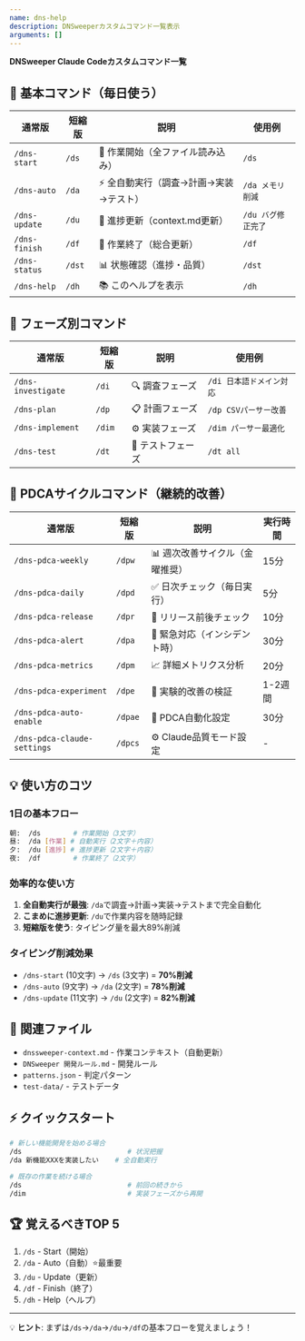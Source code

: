 ```yaml
---
name: dns-help
description: DNSweeperカスタムコマンド一覧表示
arguments: []
---
```


**DNSweeper Claude Codeカスタムコマンド一覧**

## 🎯 基本コマンド（毎日使う）

| 通常版 | 短縮版 | 説明 | 使用例 |
|--------|--------|------|--------|
| `/dns-start` | `/ds` | 🌅 作業開始（全ファイル読み込み） | `/ds` |
| `/dns-auto` | `/da` | ⚡ 全自動実行（調査→計画→実装→テスト） | `/da メモリ削減` |
| `/dns-update` | `/du` | 📝 進捗更新（context.md更新） | `/du バグ修正完了` |
| `/dns-finish` | `/df` | 🌙 作業終了（総合更新） | `/df` |
| `/dns-status` | `/dst` | 📊 状態確認（進捗・品質） | `/dst` |
| `/dns-help` | `/dh` | 📚 このヘルプを表示 | `/dh` |

## 🔧 フェーズ別コマンド

| 通常版 | 短縮版 | 説明 | 使用例 |
|--------|--------|------|--------|
| `/dns-investigate` | `/di` | 🔍 調査フェーズ | `/di 日本語ドメイン対応` |
| `/dns-plan` | `/dp` | 📋 計画フェーズ | `/dp CSVパーサー改善` |
| `/dns-implement` | `/dim` | ⚙️ 実装フェーズ | `/dim パーサー最適化` |
| `/dns-test` | `/dt` | 🧪 テストフェーズ | `/dt all` |

## 🔄 PDCAサイクルコマンド（継続的改善）

| 通常版 | 短縮版 | 説明 | 実行時間 |
|--------|--------|------|----------|
| `/dns-pdca-weekly` | `/dpw` | 📊 週次改善サイクル（金曜推奨） | 15分 |
| `/dns-pdca-daily` | `/dpd` | ✅ 日次チェック（毎日実行） | 5分 |
| `/dns-pdca-release` | `/dpr` | 🚀 リリース前後チェック | 10分 |
| `/dns-pdca-alert` | `/dpa` | 🚨 緊急対応（インシデント時） | 30分 |
| `/dns-pdca-metrics` | `/dpm` | 📈 詳細メトリクス分析 | 20分 |
| `/dns-pdca-experiment` | `/dpe` | 🧪 実験的改善の検証 | 1-2週間 |
| `/dns-pdca-auto-enable` | `/dpae` | 🤖 PDCA自動化設定 | 30分 |
| `/dns-pdca-claude-settings` | `/dpcs` | ⚙️ Claude品質モード設定 | - |

## 💡 使い方のコツ

### 1日の基本フロー
```bash
朝:  /ds        # 作業開始（3文字）
昼:  /da [作業] # 自動実行（2文字＋内容）
夕:  /du [進捗] # 進捗更新（2文字＋内容）
夜:  /df        # 作業終了（2文字）
```

### 効率的な使い方
1. **全自動実行が最強**: `/da`で調査→計画→実装→テストまで完全自動化
2. **こまめに進捗更新**: `/du`で作業内容を随時記録
3. **短縮版を使う**: タイピング量を最大89%削減

### タイピング削減効果
- `/dns-start` (10文字) → `/ds` (3文字) = **70%削減**
- `/dns-auto` (9文字) → `/da` (2文字) = **78%削減**
- `/dns-update` (11文字) → `/du` (2文字) = **82%削減**

## 📂 関連ファイル
- `dnssweeper-context.md` - 作業コンテキスト（自動更新）
- `DNSweeper 開発ルール.md` - 開発ルール
- `patterns.json` - 判定パターン
- `test-data/` - テストデータ

## ⚡ クイックスタート
```bash
# 新しい機能開発を始める場合
/ds                          # 状況把握
/da 新機能XXXを実装したい    # 全自動実行

# 既存の作業を続ける場合
/ds                          # 前回の続きから
/dim                         # 実装フェーズから再開
```

## 🏆 覚えるべきTOP 5
1. `/ds` - Start（開始）
2. `/da` - Auto（自動）⭐最重要
3. `/du` - Update（更新）
4. `/df` - Finish（終了）
5. `/dh` - Help（ヘルプ）

---
💡 **ヒント**: まずは`/ds`→`/da`→`/du`→`/df`の基本フローを覚えましょう！